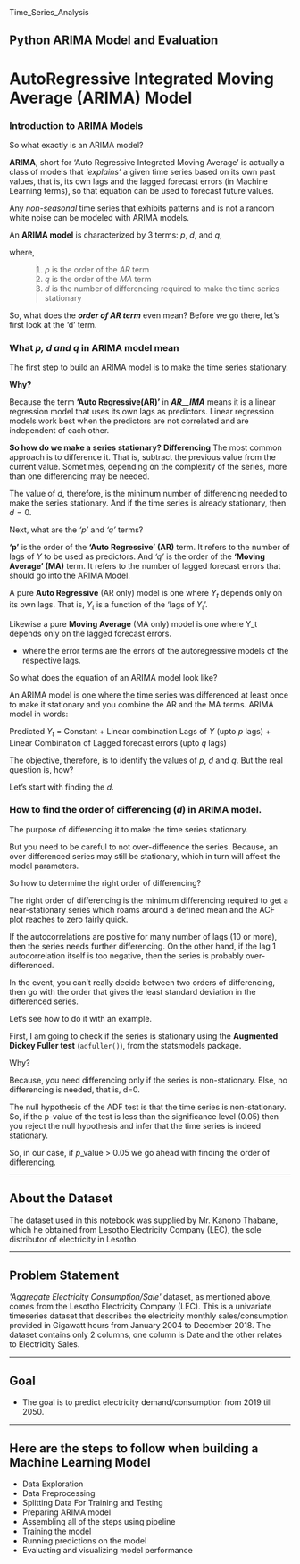 <!DOCTYPE html>
<html>
    <head>Time_Series_Analysis</head>
    
<h2>Python ARIMA Model and Evaluation<h2>

# AutoRegressive Integrated Moving Average (ARIMA) Model

### Introduction to ARIMA Models
So what exactly is an ARIMA model?

**ARIMA**, short for ‘Auto Regressive Integrated Moving Average’ is actually a class of models that <em>'explains’</em> a given time series based on its own past values, that is, its own lags and the lagged forecast errors (in Machine Learning terms), so that equation can be used to forecast future values.

Any <em>non-seasonal</em> time series that exhibits patterns and is not a random white noise can be modeled with ARIMA models.

An <strong>ARIMA model</strong> is characterized by 3 terms: *p*, *d*, and *q*,

where,
<ol>

> <li> <em>p</em> is the order of the <em>AR</em> term</li>
> <li> <em>q</em> is the order of the <em>MA</em> term</li>
> <li> <em>d</em> is the number of differencing required to make the time series stationary</li>
</ol>

So, what does the <strong><em>order of AR term</em></strong> even mean? Before we go there, let’s first look at the ‘d’ term.


<h3>What <em>p, d and q</em> in ARIMA model mean</h3>

The first step to build an ARIMA model is to make the time series stationary.

__Why?__

Because the term **‘Auto Regressive(AR)’** in ***AR__IMA*** means it is a linear regression model that uses its own lags as predictors. Linear regression models work best when the predictors are not correlated and are independent of each other.

**So how do we make a series stationary?**
**Differencing**
The most common approach is to difference it. That is, subtract the previous value from the current value. Sometimes, depending on the complexity of the series, more than one differencing may be needed.

The value of <em>d</em>, therefore, is the minimum number of differencing needed to make the series stationary. And if the time series is already stationary, then $d = 0$.

Next, what are the *‘p’* and *‘q’* terms?

**‘p’** is the order of the **‘Auto Regressive’ (AR)** term. It refers to the number of lags of $Y$ to be used as predictors. And *‘q’* is the order of the **‘Moving Average’ (MA)** term. It refers to the number of lagged forecast errors that should go into the ARIMA Model.


A pure **Auto Regressive** (AR only) model is one where $Y_t$ depends only on its own lags. That is, $Y_t$ is a function of the ‘lags of $Y_t$’. 

Likewise a pure __Moving Average__ (MA only) model is one where Y_t depends only on the lagged forecast errors.

- where the error terms are the errors of the autoregressive models of the respective lags. 



So what does the equation of an ARIMA model look like?

An ARIMA model is one where the time series was differenced at least once to make it stationary and you combine the AR and the MA terms.
ARIMA model in words:

Predicted $Y_t$ = Constant $+$ Linear combination Lags of $Y$ (upto $p$ lags) $+$ Linear Combination of Lagged forecast errors (upto $q$ lags)

The objective, therefore, is to identify the values of $p$, $d$ and $q$. But the real question is, how?

Let’s start with finding the $d$.

### How to find the order of differencing ($d$) in ARIMA model.

The purpose of differencing it to make the time series stationary.

But you need to be careful to not over-difference the series. Because, an over differenced series may still be stationary, which in turn will affect the model parameters.

So how to determine the right order of differencing?

The right order of differencing is the minimum differencing required to get a near-stationary series which roams around a defined mean and the ACF plot reaches to zero fairly quick.

If the autocorrelations are positive for many number of lags (10 or more), then the series needs further differencing. On the other hand, if the lag 1 autocorrelation itself is too negative, then the series is probably over-differenced.

In the event, you can’t really decide between two orders of differencing, then go with the order that gives the least standard deviation in the differenced series.

Let’s see how to do it with an example.

First, I am going to check if the series is stationary using the __Augmented Dickey Fuller test__ (`adfuller()`), from the statsmodels package.

Why?

Because, you need differencing only if the series is non-stationary. Else, no differencing is needed, that is, d=0.

The null hypothesis of the ADF test is that the time series is non-stationary. So, if the p-value of the test is less than the significance level (0.05) then you reject the null hypothesis and infer that the time series is indeed stationary.

So, in our case, if $p$_value $>$ $0.05$ we go ahead with finding the order of differencing.


---
About the Dataset
---
The dataset used in this notebook was supplied by Mr. Kanono Thabane, which he obtained from Lesotho Electricity Company (LEC), the sole distributor of electricity in Lesotho. 


---
Problem Statement
---
_'Aggregate Electricity Consumption/Sale'_ dataset, as mentioned above, comes from the Lesotho Electricity Company (LEC). This is a univariate timeseries dataset that describes the electricity monthly sales/consumption provided in Gigawatt hours from January 2004 to December 2018. The dataset contains only 2 columns, one column is Date and the other relates to Electricity Sales.

---

Goal
---
-  The goal is to predict electricity demand/consumption from 2019 till 2050.

---
</html> 


**Here are the steps to follow when building a Machine Learning Model**
--

- Data Exploration
- Data Preprocessing
- Splitting Data For Training and Testing
- Preparing ARIMA model
- Assembling all of the steps using pipeline
- Training the model
- Running predictions on the model
- Evaluating and visualizing model performance

